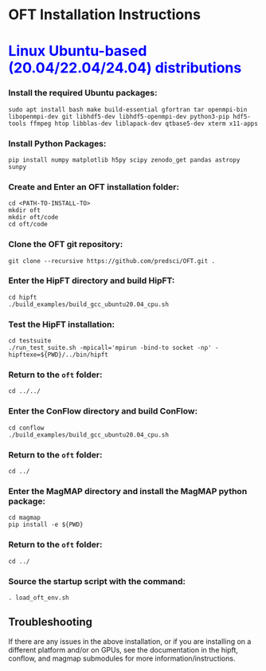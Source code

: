 # OFT Installation Instructions
# <font color="#0000FF">Linux Ubuntu-based (20.04/22.04/24.04) distributions</font>
### Install the required Ubuntu packages:  
  
```
sudo apt install bash make build-essential gfortran tar openmpi-bin libopenmpi-dev git libhdf5-dev libhdf5-openmpi-dev python3-pip hdf5-tools ffmpeg htop libblas-dev liblapack-dev qtbase5-dev xterm x11-apps
```
### Install Python Packages:  
```
pip install numpy matplotlib h5py scipy zenodo_get pandas astropy sunpy
```
### Create and Enter an OFT installation folder:
```
cd <PATH-TO-INSTALL-TO>
mkdir oft
mkdir oft/code
cd oft/code
```
### Clone the OFT git repository:  
```
git clone --recursive https://github.com/predsci/OFT.git .
```
  
### Enter the HipFT directory and build HipFT:  
```
cd hipft
./build_examples/build_gcc_ubuntu20.04_cpu.sh
```
### Test the HipFT installation:  
```
cd testsuite
./run_test_suite.sh -mpicall='mpirun -bind-to socket -np' -hipftexe=${PWD}/../bin/hipft
```
### Return to the `oft` folder:  
```
cd ../../
```
### Enter the ConFlow directory and build ConFlow:  
```
cd conflow
./build_examples/build_gcc_ubuntu20.04_cpu.sh
```
### Return to the `oft` folder:  
```
cd ../
```
### Enter the MagMAP directory and install the MagMAP python package:  
```
cd magmap
pip install -e ${PWD}
```
### Return to the `oft` folder:  
```
cd ../
```
### Source the startup script with the command:  
```
. load_oft_env.sh
```
## Troubleshooting
If there are any issues in the above installation, or if you are installing on a different platform and/or on GPUs, see the documentation in the hipft, conflow, and magmap submodules for more information/instructions.
